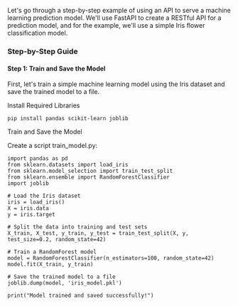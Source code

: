 Let's go through a step-by-step example of using an API to serve a machine learning prediction model. We'll use FastAPI to create a RESTful API for a prediction model, and for the example, we'll use a simple Iris flower classification model.

### Step-by-Step Guide

#### Step 1: Train and Save the Model
First, let's train a simple machine learning model using the Iris dataset and save the trained model to a file.

Install Required Libraries

```
pip install pandas scikit-learn joblib

```
Train and Save the Model

Create a script train_model.py:

```
import pandas as pd
from sklearn.datasets import load_iris
from sklearn.model_selection import train_test_split
from sklearn.ensemble import RandomForestClassifier
import joblib

# Load the Iris dataset
iris = load_iris()
X = iris.data
y = iris.target

# Split the data into training and test sets
X_train, X_test, y_train, y_test = train_test_split(X, y, test_size=0.2, random_state=42)

# Train a RandomForest model
model = RandomForestClassifier(n_estimators=100, random_state=42)
model.fit(X_train, y_train)

# Save the trained model to a file
joblib.dump(model, 'iris_model.pkl')

print("Model trained and saved successfully!")

```
